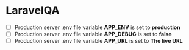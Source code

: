 # LaravelQA

- [ ] Production server .env file variable **APP_ENV** is set to **production**
- [ ] Production server .env file variable **APP_DEBUG** is set to **false**
- [ ] Production server .env file variable **APP_URL** is set to **The live URL**
